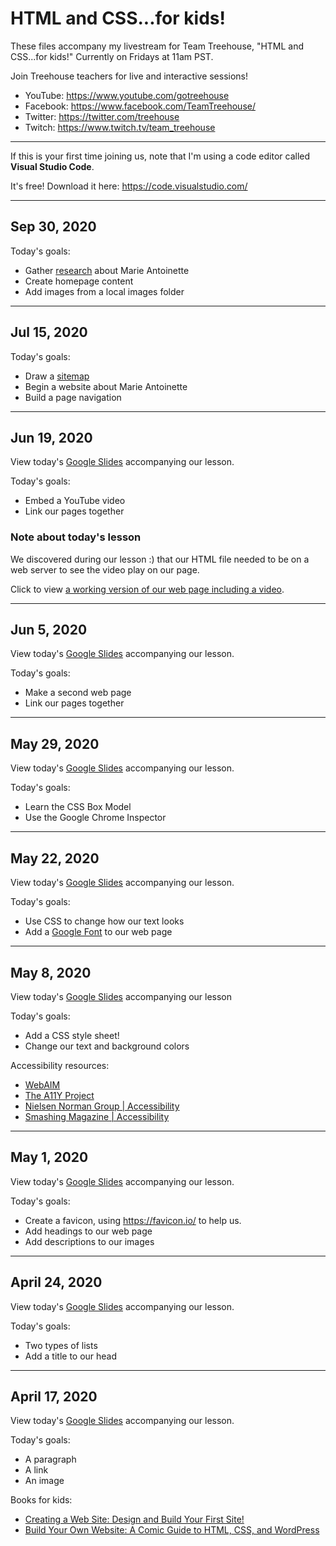 # HTML and CSS...for kids!

These files accompany my livestream for Team Treehouse, "HTML and CSS...for kids!" Currently on Fridays at 11am PST.

Join Treehouse teachers for live and interactive sessions!

* YouTube: https://www.youtube.com/gotreehouse
* Facebook: https://www.facebook.com/TeamTreehouse/
* Twitter: https://twitter.com/treehouse
* Twitch: https://www.twitch.tv/team_treehouse

---

If this is your first time joining us, note that I'm using a code editor called **Visual Studio Code**.

It's free! Download it here: https://code.visualstudio.com/

---

## Sep 30, 2020

Today's goals:

* Gather [research](https://docs.google.com/document/d/1-M6sNbF1dk87dD8T8-sdxJSK4uLRPuXqbWMbmBDH5M4/edit?usp=sharing) about Marie Antoinette
* Create homepage content
* Add images from a local images folder

---

## Jul 15, 2020

Today's goals:

* Draw a [sitemap](amina-sitemap.jpg)
* Begin a website about Marie Antoinette
* Build a page navigation

---

## Jun 19, 2020

View today's [Google Slides](https://docs.google.com/presentation/d/14vyMQ7UnKzwLOGCAj7VleTCh0UR-chghD6xD5hSNpYQ/edit?usp=sharing) accompanying our lesson.

Today's goals:

* Embed a YouTube video
* Link our pages together

### Note about today's lesson

We discovered during our lesson :) that our HTML file needed to be on a web server to see the video play on our page.

Click to view [a working version of our web page including a video](https://anwarmontasir.github.io/html-css-for-kids/quackamole/thisistheaminashow.html). 

---

## Jun 5, 2020

View today's [Google Slides](https://docs.google.com/presentation/d/1fcrmgJjZZTMZPhCCA4q7l1fUi2oSx7qxqh7ipk5RsEI/edit?usp=sharing) accompanying our lesson.

Today's goals:

* Make a second web page
* Link our pages together

---

## May 29, 2020

View today's [Google Slides](https://docs.google.com/presentation/d/1LIJgu03Cpk48I3ON-lRDm62sDT9c5nMbCCaxtD0BImQ/edit?usp=sharing) accompanying our lesson.

Today's goals:

* Learn the CSS Box Model
* Use the Google Chrome Inspector

---

## May 22, 2020

View today's [Google Slides](https://docs.google.com/presentation/d/1puActfv3Gf-V0eNUWrYM114I16aipSMm-fU18xAdlfI/edit?usp=sharing) accompanying our lesson.

Today's goals:

* Use CSS to change how our text looks
* Add a [Google Font](https://fonts.google.com/) to our web page

---

## May 8, 2020

View today's [Google Slides](https://docs.google.com/presentation/d/1CExyzfmjcKsnMKG8rcuMLiuCGX2C5NiL4Nx88MGDUss/edit?usp=sharing) accompanying our lesson

Today's goals: 

* Add a CSS style sheet!
* Change our text and background colors

Accessibility resources:

* [WebAIM](https://webaim.org/)
* [The A11Y Project](https://a11yproject.com/)
* [Nielsen Norman Group | Accessibility](https://www.nngroup.com/topic/accessibility/)
* [Smashing Magazine | Accessibility](https://www.smashingmagazine.com/category/accessibility/)

---

## May 1, 2020

View today's [Google Slides](https://docs.google.com/presentation/d/1tr-sTP6AthWGPKEXZ3CR-KlMSzIQKAT7E5KK14EpEmk/edit?usp=sharing) accompanying our lesson.

Today's goals:

* Create a favicon, using https://favicon.io/ to help us.
* Add headings to our web page
* Add descriptions to our images

---

## April 24, 2020

View today's [Google Slides](https://docs.google.com/presentation/d/1AzqqXTkeSak8e8BKBSvOD9Mhpn9-VgZg3A-YQPOPpbE/edit?usp=sharing) accompanying our lesson.

Today's goals:

* Two types of lists
* Add a title to our head

---

## April 17, 2020

View today's [Google Slides](https://docs.google.com/presentation/d/1dlAAvxBrKVzJ87X8uFDXdRQGBur5HgYvtEUajeSLlKI/edit?usp=sharing) accompanying our lesson.

Today's goals:

* A paragraph
* A link
* An image

Books for kids:

* [Creating a Web Site: Design and Build Your First Site!](https://www.amazon.com/Creating-Web-Site-Design-Dummies/dp/1119376513/ref=as_li_ss_tl?s=books&ie=UTF8&qid=1519604047&sr=1-1&keywords=creating+a+website+dummies&pldnSite=1&linkCode=sl1&tag=indus053-20&linkId=dd186b9010669a85f9bd9fc1b41b4e2e)
* [Build Your Own Website: A Comic Guide to HTML, CSS, and WordPress](https://www.amazon.com/Build-Your-Own-Website-WordPress-ebook/dp/B00NEX6IB0)